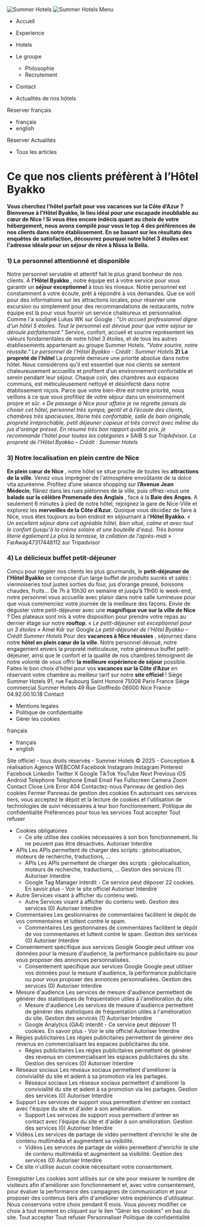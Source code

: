![Summer Hotels](https://www.summerhotelsgroup.com/cache/img/262b193aa116cfbbf498f3d17ed16cda5b93b1d6-262b19-115-50-auto.png) ![Summer Hotels](https://www.summerhotelsgroup.com/cache/img/262b193aa116cfbbf498f3d17ed16cda5b93b1d6-262b19-130-70-auto.png)
Menu
  * Accueil 
  * Experience 
  * Hotels 


  * Le groupe 
    * Philosophie
    * Recrutement
  * Contact 
  * Actualités de nos hôtels 

Réserver
français
  * français 
  * english 


Réserver
Actualités
  * Tous les articles


# Ce que nos clients préfèrent à l’Hôtel Byakko
**Vous cherchez l’hôtel parfait pour vos vacances sur la Côte d’Azur ? Bienvenue à l'Hôtel Byakko, le lieu idéal pour une escapade inoubliable au cœur de Nice ! Si vous êtes encore indécis quant au choix de votre hébergement, nous avons compilé pour vous le top 4 des préférences de nos clients dans notre établissement. En se basant sur les résultats des enquêtes de satisfaction, découvrez pourquoi notre hôtel 3 étoiles est l'adresse idéale pour un séjour de rêve à Nissa la Bella.**
### **1) Le personnel attentionné et disponible**
Notre personnel serviable et attentif fait le plus grand bonheur de nos clients. À **l'Hôtel Byakko** , notre équipe est à votre service pour vous garantir un **séjour exceptionnel** à tous les niveaux. Notre personnel est constamment à votre écoute, prêt à répondre à vos demandes. Que ce soit pour des informations sur les attractions locales, pour réserver une excursion ou simplement pour des recommandations de restaurants, notre équipe est là pour vous fournir un service chaleureux et personnalisé. Comme l'a souligné Lukas WK sur Google : _"Un accueil professionnel digne d'un hôtel 5 étoiles. Tout le personnel est dévoué pour que votre séjour se déroule parfaitement."_
Service, confort, accueil et sourire représentent les valeurs fondamentales de notre hôtel 3 étoiles, et de tous les autres établissements appartenant au groupe Summer Hotels. _"Votre sourire, notre réussite."_
_Le personnel de l’Hôtel Byakko - Crédit : Summer Hotels_
**2) La propreté de l'hôtel**
La propreté demeure une priorité absolue dans notre hôtel. Nous considérons qu'il est essentiel que nos clients se sentent chaleureusement accueillis et profitent d'un environnement confortable et serein pendant leur séjour. Chaque coin, des chambres aux espaces communs, est méticuleusement nettoyé et désinfecté dans notre établissement niçois. Parce que votre bien-être est notre priorité, nous veillons à ce que vous profitiez de votre séjour dans un environnement propre et sûr.
_« De passage à Nice pour affaire je ne regrette jamais de choisir cet hôtel, personnel très sympa, gentil et à l’écoute des clients, chambres très spacieuses, literie très confortable, salle de bain originale, propreté irréprochable, petit déjeuner copieux et très correct avec même du jus d'orange préssé. En résumé très bon rapport qualité prix, je recommande l’hôtel pour toutes les catégories »_ SAIB S sur TripAdvisor. 
_La propreté de l’Hôtel Byakko – Crédit : Summer Hotels_
### **3) Notre localisation en plein centre de Nice**
**En plein cœur de Nice** , notre hôtel se situe proche de toutes les **attractions de la ville**. Venez vous imprégner de l'atmosphère envoûtante de la dolce vita azuréenne. Profitez d’une séance shopping sur **l’Avenue Jean Médecin**, flânez dans les rues piétonnes de la ville, puis offrez-vous une **balade sur la célèbre Promenade des Anglais** , face à la **Baie des Anges**. A seulement 6 minutes à pied de notre hôtel, rejoignez la gare de Nice-Ville et explorez les **merveilles de la Côte d’Azur**. Quoique vous décidiez de faire à Nice, vous êtes toujours au bon endroit en séjournant à l’**Hôtel Byakko**.
_« Un excellent séjour dans cet agréable hôtel, bien situé, calme et avec tout le confort (jusqu'à la crème solaire et une bouteille d'eau). Très bonne literie également Le plus la terrasse, la collation de l'après-midi »_ FarAway47317448112 sur Tripadvisor
### **4) Le délicieux buffet petit-déjeuner**
Conçu pour régaler nos clients les plus gourmands, le **petit-déjeuner de l’Hôtel Byakko** se compose d’un large buffet de produits sucrés et salés : viennoiseries tout justes sorties du four, jus d’orange pressé, boissons chaudes, fruits… De 7h à 10h30 en semaine et jusqu’à 11h00 le week-end, notre personnel vous accueille avec plaisir dans notre salle lumineuse pour que vous commenciez votre journée de la meilleure des façons. Envie de déguster votre petit-déjeuner avec une **magnifique vue sur la ville de Nice** ? Des plateaux sont mis à votre disposition pour prendre votre repas au dernier étage sur notre **rooftop**.
_« Le petit-déjeuner est exceptionnel pour un 3 étoiles »_ Amel Kdr sur Google
_Le petit-déjeuner de l’Hôtel Byakko – Crédit Summer Hotels_
Pour des **vacances à Nice réussies** , séjournez dans notre **hôtel en plein cœur de la ville**. Notre personnel dévoué, notre engagement envers la propreté méticuleuse, notre généreux buffet petit-déjeuner, ainsi que le confort et la qualité de nos chambres témoignent de notre volonté de vous offrir **la meilleure expérience de séjour** possible. Faites le bon choix d’hôtel pour vos **vacances sur la Côte d’Azur** en réservant votre chambre au meilleur tarif sur notre **site officiel** !
Siège Summer Hotels 91, rue Faubourg Saint Honoré 75008 Paris France Siège commercial Summer Hotels 49 Rue Gioffredo 06000 Nice France
04.92.00.10.18 Contact
  * Mentions legales
  * Politique de confidentialité
  * Gérer les cookies


français
  * français 
  * english 


Site officiel - tous droits réservés - Summer Hotels © 2025 - Conception & réalisation Agence WEBCOM
Facebook Instagram Instagram Pinterest Facebook Linkedin Twitter X Google TikTok YouTube Next Previous iOS Android Telephone Telephone Email Email Fax Fullscreen Camera Zoom Contact Close Link Error 404 Contactez-nous
Panneau de gestion des cookies
Fermer 
Panneau de gestion des cookies
En autorisant ces services tiers, vous acceptez le dépôt et la lecture de cookies et l'utilisation de technologies de suivi nécessaires à leur bon fonctionnement.  Politique de confidentialité 
Préférences pour tous les services
Tout accepter  Tout refuser 
  * Cookies obligatoires
    * Ce site utilise des cookies nécessaires à son bon fonctionnement. Ils ne peuvent pas être désactivés.
Autoriser  Interdire 
  * APIs
Les APIs permettent de charger des scripts : géolocalisation, moteurs de recherche, traductions, ... 
    * APIs Les APIs permettent de charger des scripts : géolocalisation, moteurs de recherche, traductions, ... Gestion des services (1)
Autoriser  Interdire 
    * Google Tag Manager
interdit -  Ce service peut déposer 22 cookies.
En savoir plus -  Voir le site officiel
Autoriser  Interdire 
  * Autre
Services visant à afficher du contenu web. 
    * Autre Services visant à afficher du contenu web. Gestion des services (0)
Autoriser  Interdire 
  * Commentaires
Les gestionnaires de commentaires facilitent le dépôt de vos commentaires et luttent contre le spam. 
    * Commentaires Les gestionnaires de commentaires facilitent le dépôt de vos commentaires et luttent contre le spam. Gestion des services (0)
Autoriser  Interdire 
  * Consentement spécifique aux services Google
Google peut utiliser vos données pour la mesure d'audience, la performance publicitaire ou pour vous proposer des annonces personnalisées. 
    * Consentement spécifique aux services Google Google peut utiliser vos données pour la mesure d'audience, la performance publicitaire ou pour vous proposer des annonces personnalisées. Gestion des services (0)
Autoriser  Interdire 
  * Mesure d'audience
Les services de mesure d'audience permettent de générer des statistiques de fréquentation utiles à l'amélioration du site. 
    * Mesure d'audience Les services de mesure d'audience permettent de générer des statistiques de fréquentation utiles à l'amélioration du site. Gestion des services (1)
Autoriser  Interdire 
    * Google Analytics (GA4)
interdit -  Ce service peut déposer 11 cookies.
En savoir plus -  Voir le site officiel
Autoriser  Interdire 
  * Régies publicitaires
Les régies publicitaires permettent de générer des revenus en commercialisant les espaces publicitaires du site. 
    * Régies publicitaires Les régies publicitaires permettent de générer des revenus en commercialisant les espaces publicitaires du site. Gestion des services (0)
Autoriser  Interdire 
  * Réseaux sociaux
Les réseaux sociaux permettent d'améliorer la convivialité du site et aident à sa promotion via les partages. 
    * Réseaux sociaux Les réseaux sociaux permettent d'améliorer la convivialité du site et aident à sa promotion via les partages. Gestion des services (0)
Autoriser  Interdire 
  * Support
Les services de support vous permettent d'entrer en contact avec l'équipe du site et d'aider à son amélioration. 
    * Support Les services de support vous permettent d'entrer en contact avec l'équipe du site et d'aider à son amélioration. Gestion des services (0)
Autoriser  Interdire 
  * Vidéos
Les services de partage de vidéo permettent d'enrichir le site de contenu multimédia et augmentent sa visibilité. 
    * Vidéos Les services de partage de vidéo permettent d'enrichir le site de contenu multimédia et augmentent sa visibilité. Gestion des services (0)
Autoriser  Interdire 
  * Ce site n'utilise aucun cookie nécessitant votre consentement.


Enregistrer
Les cookies sont utilisés sur ce site pour mesurer le nombre de visiteurs afin d'améliorer son fonctionnement et, avec votre consentement, pour évaluer la performance des campagnes de communication et pour proposer des contenus tiers afin d'améliorer votre expérience d'utilisateur. Nous conservons votre choix pendant 6 mois. Vous pouvez modifier ce choix à tout moment en cliquant sur le lien "Gérer les cookies" en bas du site.  Tout accepter  Tout refuser  Personnaliser  Politique de confidentialité 
